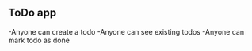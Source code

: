 ## ToDo app

-Anyone can create a todo
-Anyone can see existing todos
-Anyone can mark todo as done
